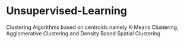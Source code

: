 # Unsupervised-Learning
Clustering Algorithms based on centroids namely K-Means Clustering, Agglomerative Clustering and Density Based Spatial Clustering

